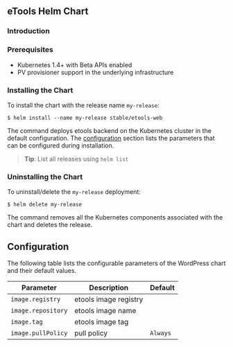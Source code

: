 ## eTools Helm Chart

### Introduction

### Prerequisites

- Kubernetes 1.4+ with Beta APIs enabled
- PV provisioner support in the underlying infrastructure

### Installing the Chart

To install the chart with the release name `my-release`:

```console
$ helm install --name my-release stable/etools-web
```

The command deploys etools backend on the Kubernetes cluster in the default configuration. The [configuration](#configuration) section lists the parameters that can be configured during installation.

> **Tip**: List all releases using `helm list`

### Uninstalling the Chart

To uninstall/delete the `my-release` deployment:

```console
$ helm delete my-release
```

The command removes all the Kubernetes components associated with the chart and deletes the release.

## Configuration

The following table lists the configurable parameters of the WordPress chart and their default values.

| Parameter                            | Description                                | Default                                                    |
| ------------------------------------ | ------------------------------------------ | ---------------------------------------------------------- |
| `image.registry`                     | etools image registry                      |                                                            |
| `image.repository`                   | etools image name                          |                                                            |
| `image.tag`                          | etools image tag                           |                                                            |
| `image.pullPolicy`                   | pull policy                                |  `Always`                                                  |



